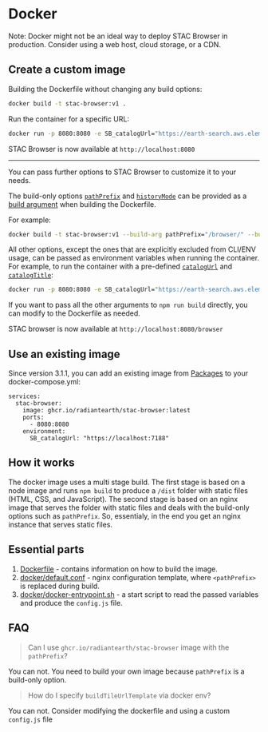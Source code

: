 # Docker

Note: Docker might not be an ideal way to deploy STAC Browser in production. Consider using a web host, cloud storage, or a CDN. 

## Create a custom image

Building the Dockerfile without changing any build options:

```bash
docker build -t stac-browser:v1 .
```

Run the container for a specific URL:

```bash
docker run -p 8080:8080 -e SB_catalogUrl="https://earth-search.aws.element84.com/v1/" stac-browser:v1
```

STAC Browser is now available at `http://localhost:8080`

---

You can pass further options to STAC Browser to customize it to your needs.

The build-only options
[`pathPrefix`](docs/options.md#pathprefix) and [`historyMode`](docs/options.md#historymode)
can be provided as a
[build argument](https://docs.docker.com/engine/reference/commandline/build#set-build-time-variables---build-arg)
when building the Dockerfile.

For example:

```bash
docker build -t stac-browser:v1 --build-arg pathPrefix="/browser/" --build-arg historyMode=hash .
```

All other options, except the ones that are explicitly excluded from CLI/ENV usage,
can be passed as environment variables when running the container.
For example, to run the container with a pre-defined
[`catalogUrl`](docs/options.md#catalogurl) and [`catalogTitle`](docs/options.md#catalogtitle):

```bash
docker run -p 8080:8080 -e SB_catalogUrl="https://earth-search.aws.element84.com/v1/" -e SB_catalogTitle="Earth Search" stac-browser:v1
```

If you want to pass all the other arguments to `npm run build` directly, you can modify to the Dockerfile as needed.

STAC browser is now available at `http://localhost:8080/browser`

## Use an existing image

Since version 3.1.1, you can add an existing image from [Packages](https://github.com/radiantearth/stac-browser/pkgs/container/stac-browser) to your docker-compose.yml:

```
services:
  stac-browser:
    image: ghcr.io/radiantearth/stac-browser:latest
    ports:
      - 8080:8080
    environment:
      SB_catalogUrl: "https://localhost:7188"
```

## How it works
The docker image uses a multi stage build.
The first stage is based on a node image and runs `npm build` to produce a `/dist` folder with static files (HTML, CSS, and JavaScript).
The second stage is based on an nginx image that serves the folder with static files and deals with the build-only options such as  `pathPrefix`.
So, essentialy, in the end you get an nginx instance that serves static files.

## Essential parts
1. [Dockerfile](../Dockerfile) - contains information on how to build the image.
2. [docker/default.conf](../docker/default.conf) - nginx configuration template, where `<pathPrefix>` is replaced during build.
3. [docker/docker-entrypoint.sh](../docker/docker-entrypoint.sh) - a start script to read the passed variables and produce the `config.js` file.

## FAQ
> Can I use `ghcr.io/radiantearth/stac-browser` image with the `pathPrefix`?

You can not. You need to build your own image because `pathPrefix` is a build-only option.

> How do I specify `buildTileUrlTemplate` via docker env?

You can not. Consider modifying the dockerfile and using a custom `config.js` file